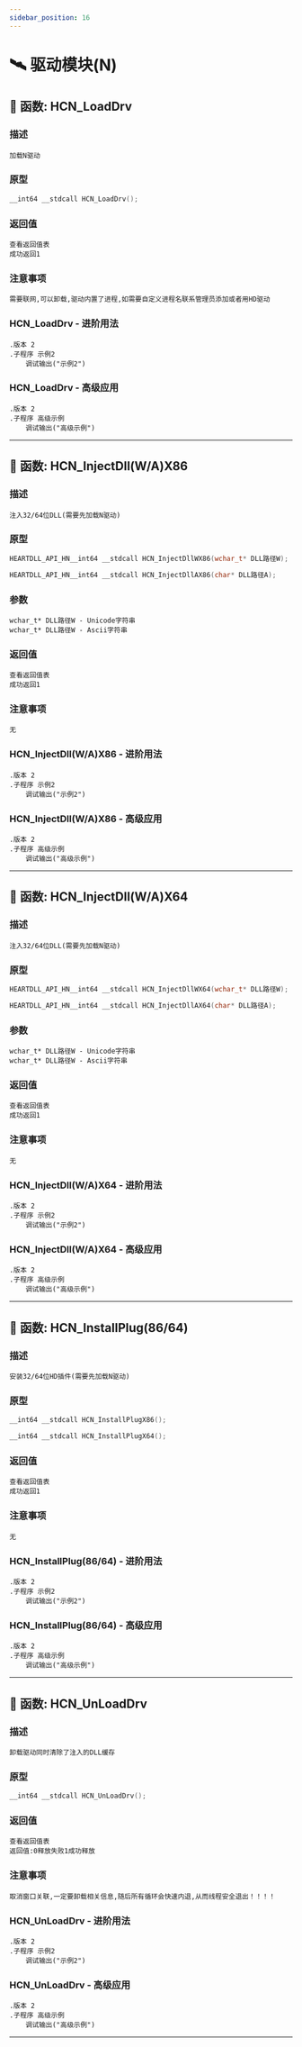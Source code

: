 ```yaml
---
sidebar_position: 16
---
```


# 🛰️ 驱动模块(N)
## 📌 函数: HCN_LoadDrv
### 描述
```
加载N驱动
```
### 原型
```cpp
__int64 __stdcall HCN_LoadDrv();
```
### 返回值
```
查看返回值表
成功返回1
```
### 注意事项
```
需要联网,可以卸载,驱动内置了进程,如需要自定义进程名联系管理员添加或者用HD驱动
```
### HCN_LoadDrv - 进阶用法
```e-lang
.版本 2
.子程序 示例2
    调试输出("示例2")
```
### HCN_LoadDrv - 高级应用
```e-lang
.版本 2
.子程序 高级示例
    调试输出("高级示例")
```

---
## 📌 函数: HCN_InjectDll(W/A)X86
### 描述
```
注入32/64位DLL(需要先加载N驱动)
```
### 原型
```cpp
HEARTDLL_API_HN__int64 __stdcall HCN_InjectDllWX86(wchar_t* DLL路径W);
```
```cpp
HEARTDLL_API_HN__int64 __stdcall HCN_InjectDllAX86(char* DLL路径A);
```
### 参数
```
wchar_t* DLL路径W - Unicode字符串
wchar_t* DLL路径W - Ascii字符串
```
### 返回值
```
查看返回值表
成功返回1
```
### 注意事项
```
无
```
### HCN_InjectDll(W/A)X86 - 进阶用法
```e-lang
.版本 2
.子程序 示例2
    调试输出("示例2")
```
### HCN_InjectDll(W/A)X86 - 高级应用
```e-lang
.版本 2
.子程序 高级示例
    调试输出("高级示例")
```

---
## 📌 函数: HCN_InjectDll(W/A)X64
### 描述
```
注入32/64位DLL(需要先加载N驱动)
```
### 原型
```cpp
HEARTDLL_API_HN__int64 __stdcall HCN_InjectDllWX64(wchar_t* DLL路径W);
```
```cpp
HEARTDLL_API_HN__int64 __stdcall HCN_InjectDllAX64(char* DLL路径A);
```
### 参数
```
wchar_t* DLL路径W - Unicode字符串
wchar_t* DLL路径W - Ascii字符串
```
### 返回值
```
查看返回值表
成功返回1
```
### 注意事项
```
无
```
### HCN_InjectDll(W/A)X64 - 进阶用法
```e-lang
.版本 2
.子程序 示例2
    调试输出("示例2")
```
### HCN_InjectDll(W/A)X64 - 高级应用
```e-lang
.版本 2
.子程序 高级示例
    调试输出("高级示例")
```

---
## 📌 函数: HCN_InstallPlug(86/64)
### 描述
```
安装32/64位HD插件(需要先加载N驱动)
```
### 原型
```cpp
__int64 __stdcall HCN_InstallPlugX86();
```
```cpp
__int64 __stdcall HCN_InstallPlugX64();
```
### 返回值
```
查看返回值表
成功返回1
```
### 注意事项
```
无
```
### HCN_InstallPlug(86/64) - 进阶用法
```e-lang
.版本 2
.子程序 示例2
    调试输出("示例2")
```
### HCN_InstallPlug(86/64) - 高级应用
```e-lang
.版本 2
.子程序 高级示例
    调试输出("高级示例")
```

---
## 📌 函数: HCN_UnLoadDrv
### 描述
```
卸载驱动同时清除了注入的DLL缓存
```
### 原型
```cpp
__int64 __stdcall HCN_UnLoadDrv();
```
### 返回值
```
查看返回值表
返回值:0释放失败1成功释放
```
### 注意事项
```
取消窗口关联,一定要卸载相关信息,随后所有循环会快速内退,从而线程安全退出！！！！
```
### HCN_UnLoadDrv - 进阶用法
```e-lang
.版本 2
.子程序 示例2
    调试输出("示例2")
```
### HCN_UnLoadDrv - 高级应用
```e-lang
.版本 2
.子程序 高级示例
    调试输出("高级示例")
```

---
